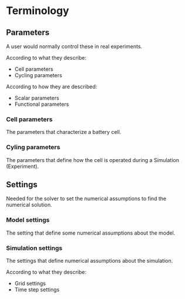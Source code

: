 # Terminology


## Parameters
A user would normally control these in real experiments.

According to what they describe:
- Cell parameters
- Cycling parameters

According to how they are described:
- Scalar parameters
- Functional parameters

### Cell parameters
The parameters that characterize a battery cell.

### Cyling parameters
The parameters that define how the cell is operated during a Simulation (Experiment).

## Settings
Needed for the solver to set the numerical assumptions to find the numerical solution.

### Model settings
The setting that define some numerical assumptions about the model.

### Simulation settings
The settings that define numerical assumptions about the simulation.

According to what they describe:
- Grid settings
- Time step settings